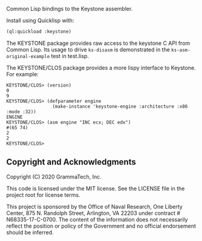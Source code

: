 Common Lisp bindings to the Keystone assembler.

Install using Quicklisp with:
```lisp
(ql:quickload :keystone)
```

The KEYSTONE package provides raw access to the keystone C API from
Common Lisp.  Its usage to drive `ks-disasm` is demonstrated in the
`ks-asm-original-example` test in test.lisp.

The KEYSTONE/CLOS package provides a more lispy interface to Keystone.
For example:

```
KEYSTONE/CLOS> (version)
0
9
KEYSTONE/CLOS> (defparameter engine
                 (make-instance 'keystone-engine :architecture :x86 :mode :32))
ENGINE
KEYSTONE/CLOS> (asm engine "INC ecx; DEC edx")
#(65 74)
2
2
KEYSTONE/CLOS>
```

## Copyright and Acknowledgments

Copyright (C) 2020 GrammaTech, Inc.

This code is licensed under the MIT license. See the LICENSE file in
the project root for license terms.

This project is sponsored by the Office of Naval Research, One Liberty
Center, 875 N. Randolph Street, Arlington, VA 22203 under contract #
N68335-17-C-0700.  The content of the information does not necessarily
reflect the position or policy of the Government and no official
endorsement should be inferred.

